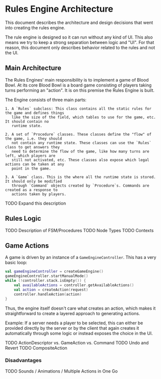 # Rules Engine Architecture

This document describes the architecture and design decisions that went into creating the rules engine.

The rule engine is designed so it can run without any kind of UI. This also means we try to keep a
strong separation between logic and "UI". For that reason, this document only describes behavior
related to the rules and not the UI.


## Main Architecture

The Rules Engines' main responsibility is to implement a game of Blood Bowl. At its core Blood Bowl
is a board game consisting of players taking turns performing an "action". It is on this premise 
the Rules Engine is built.

The Engine consists of three main parts:

    1. A `Rules` subclass: This class contains all the static rules for the game and defines things
       like the size of the field, which tables to use for the game, etc. It should contain no 
       runtime state.

    2. A set of `Procedure` classes. These classes define the "flow" of the game, i.e. they should
       not contain any runtime state. These classes can use the `Rules` class to get answers they
       need to determine the flow of the game, like how many turns are left, which players are
       still not activated, etc. These classes also expose which legal actions can be taken at any
       point in the game.

    3. A `Game` class. This is the where all the runtime state is stored. It should only be modified
       through `Command` objects created by `Procedure`s. Commands are created as a response to 
       actions taken by players.

TODO Expand this description 

## Rules Logic

TODO Description of FSM/Procedures
TODO Node Types
TODO Contexts

## Game Actions

A game is driven by an instance of a `GameEngineController`. This has a very basic loop:

```kotlin
val gameEngineController = createGameEngine()
gameEngineController.startManualMode()
while (!controller.stack.isEmpty()) {
    val availableActions = controller.getAvailableActions()
    val action = createAction(request)
    controller.handleAction(action)
}
```

Thus, the engine itself doesn't care what creates an action, which makes it straightforward to 
create a layered approach to generating actions.

Example: If a server needs a player to be selected, this can either be provided directly by the server 
or by the client that again creates it automatically through some logic or instead exposes the choice
in the UI.

TODO ActionDescriptor vs. GameAction vs. Command
TODO Undo and Revert
TODO CompositeAction

### Disadvantages
TODO Sounds / Animations / Multiple Actions in One Go
